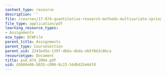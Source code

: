 ```yaml
---
content_type: resource
description: ''
file: /courses/17-874-quantitative-research-methods-multivariate-spring-2004/d3608e06b035c0968c2354dbd32e647d_ps8_874_2004.pdf
file_type: application/pdf
learning_resource_types:
- Assignments
ocw_type: OCWFile
parent_title: Assignments
parent_type: CourseSection
parent_uid: 2243e45e-1397-db6a-4bda-eb5f8d3c0bca
resourcetype: Document
title: ps8_874_2004.pdf
uid: d3608e06-b035-c096-8c23-54dbd32e647d
---
```

